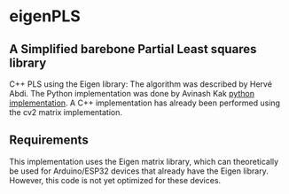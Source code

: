 # eigenPLS
## A Simplified barebone Partial Least squares library

C++ PLS using the Eigen library: The algorithm was described by Hervé Abdi. The Python implementation was done by Avinash Kak  [python implementation](https://engineering.purdue.edu/kak/distPLS/). A C++ implementation has already been performed using the cv2 matrix implementation. 

## Requirements 
This implementation uses the Eigen matrix library, which can theoretically be used for Arduino/ESP32 devices that already have the Eigen library. However, this code is not yet optimized for these devices.

